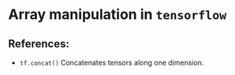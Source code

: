 # Array manipulation in `tensorflow`

**References:**
- 


- `tf.concat()` Concatenates tensors along one dimension.
